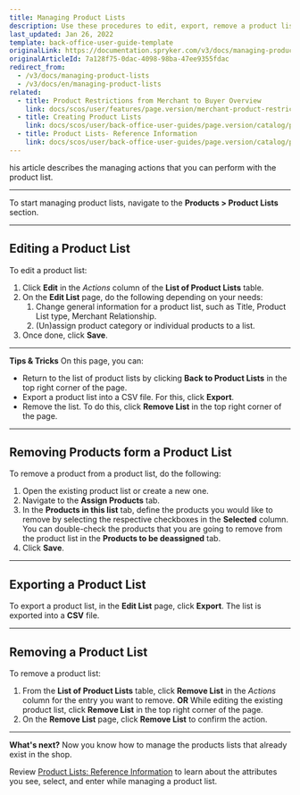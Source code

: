 ```yaml
---
title: Managing Product Lists
description: Use these procedures to edit, export, remove a product list or remove products from the product list in the Back Office.
last_updated: Jan 26, 2022
template: back-office-user-guide-template
originalLink: https://documentation.spryker.com/v3/docs/managing-product-lists
originalArticleId: 7a128f75-0dac-4098-98ba-47ee9355fdac
redirect_from:
  - /v3/docs/managing-product-lists
  - /v3/docs/en/managing-product-lists
related:
  - title: Product Restrictions from Merchant to Buyer Overview
    link: docs/scos/user/features/page.version/merchant-product-restrictions-feature-overview.html
  - title: Creating Product Lists
    link: docs/scos/user/back-office-user-guides/page.version/catalog/product-lists/creating-product-lists.html
  - title: Product Lists- Reference Information
    link: docs/scos/user/back-office-user-guides/page.version/catalog/product-lists/references/product-lists-reference-information.html
---
```


his article describes the managing actions that you can perform with the product list. 
***
To start managing product lists, navigate to the **Products > Product Lists** section.
***
## Editing a Product List
To edit a product list:

1. Click **Edit** in the _Actions_ column of the **List of Product Lists** table.
2. On the **Edit List** page, do the following depending on your needs:
    1. Change general information for a product list, such as Title, Product List type, Merchant Relationship.
    2. (Un)assign product category or individual products to a list.
3. Once done, click **Save**.
***
**Tips & Tricks**
On this page, you can:
* Return to the list of product lists by clicking **Back to Product Lists** in the top right corner of the page.
* Export a product list into a CSV file. For this, click **Export**.
* Remove the list. To do this, click **Remove List** in the top right corner of the page.
***
## Removing Products form a Product List

To remove a product from a product list, do the following:
1. Open the existing product list or create a new one.
2. Navigate to the **Assign Products** tab.
3. In the **Products in this list** tab, define the products you would like to remove by selecting the respective checkboxes in the **Selected** column.
    You can double-check the products that you are going to remove from the product list in the **Products to be deassigned** tab.
4. Click **Save**.
***
## Exporting a Product List
To export a product list, in the **Edit List** page, click **Export**.
The list is exported into a **CSV** file.
***
## Removing a Product List
To remove a product list:
1. From the **List of Product Lists** table, click **Remove List** in the _Actions_ column for the entry you want to remove.
**OR**
While editing the existing product list, click **Remove List** in the top right corner of the page.
2. On the **Remove List** page, click **Remove List** to confirm the action.
***
**What's next?**
Now you know how to manage the products lists that already exist in the shop.

Review [Product Lists: Reference Information](/docs/scos/user/back-office-user-guides/{{page.version}}/catalog/product-lists/references/product-lists-reference-information.html) to learn about the attributes you see, select, and enter while managing a product list.
